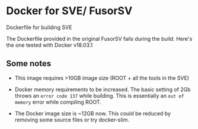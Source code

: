 # Docker for SVE/ FusorSV

Dockerfile for building SVE

The Dockerfile provided in the original FusorSV fails during the build. Here's the one tested with Docker v18.03.1

## Some notes

* This image requires >10GB image size (ROOT + all the tools in the SVE)

* Docker memory requirements to be increased. The basic setting of 2Gb throws an `error code 137` while building. This is essentially an `out of memory` error while compiling ROOT.

* The Docker image size is ~12GB now. This could be reduced by removing some source files or try docker-slim.
